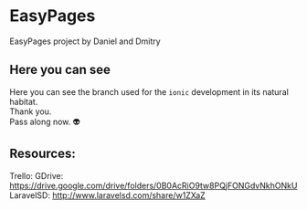 # EasyPages
EasyPages project by Daniel and Dmitry

## Here you can see   
Here you can see the branch used for the `ionic` development in its natural habitat.   
Thank you.   
Pass along now.  :alien:

## Resources: 
Trello: 
GDrive: https://drive.google.com/drive/folders/0B0AcRiO9tw8PQjFONGdvNkhONkU
LaravelSD: http://www.laravelsd.com/share/w1ZXaZ

